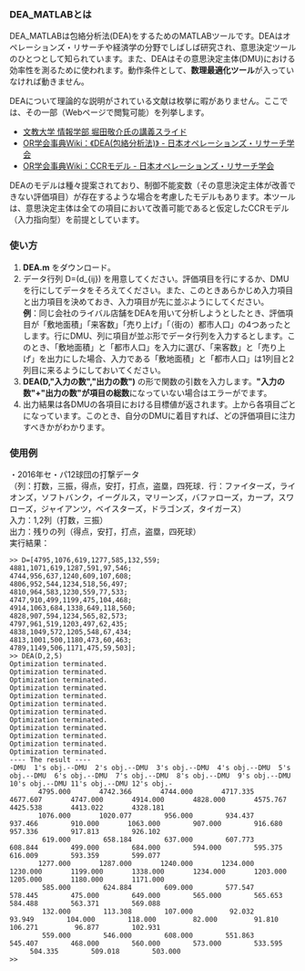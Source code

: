 <!--<h3>DEA_MATLAB</h3>
<p>DEA_MATLAB is a MATLAB tool for data envelopment analysis (DEA). DEA is one of decision making methods, and it is studyed in the field of operations research or economics. It is used for measuring the efficiency of decision making units (DMUs)<br>
The application needs <b>Mathematical Optimization</b> package.</p>
<h3>How to use</h3>
<li>
<ul> 1. Install DEA.m from ./DEA_MATLAB.</ul>
<ul> 2. Prepare a data matrix D=(d_{ij}). It is either possible if you input evaluation items or DMUs in rows.</ul>
</li>-->
<h3>DEA_MATLABとは</h3>
<p>DEA_MATLABは包絡分析法(DEA)をするためのMATLABツールです。DEAはオペレーションズ・リサーチや経済学の分野でしばしば研究され、意思決定ツールのひとつとして知られています。また、DEAはその意思決定主体(DMU)における効率性を測るために使われます。動作条件として、<b>数理最適化ツール</b>が入っていなければ動きません。</p>
<p>DEAについて理論的な説明がされている文献は枚挙に暇がありません。ここでは、その一部（Webページで閲覧可能）を列挙します。
<ul>
<li><a href="http://www.bunkyo.ac.jp/~hotta/lab/courses/2010/2010dmt/10dmt_7.pdf">文教大学 情報学部 堀田敬介氏の講義スライド</a></li>
<li><a href="http://www.orsj.or.jp/~wiki/wiki/index.php/《DEA(包絡分析法)》">OR学会事典Wiki：《DEA(包絡分析法)》 - 日本オペレーションズ・リサーチ学会</a></li>
<li><a href="http://www.orsj.or.jp/~wiki/wiki/index.php/CCRモデル">OR学会事典Wiki：CCRモデル - 日本オペレーションズ・リサーチ学会</a></li>
</ul></p>
<p>DEAのモデルは種々提案されており、制御不能変数（その意思決定主体が改善できない評価項目）が存在するような場合を考慮したモデルもあります。本ツールは、意思決定主体は全ての項目において改善可能であると仮定したCCRモデル（入力指向型）を前提としています。</p>
<h3>使い方</h3>
<ol>
<li> <b>DEA.m</b> をダウンロード。</li>
<li> データ行列 D=(d_{ij}) を用意してください。評価項目を行にするか、DMUを行にしてデータをそろえてください。また、このときあらかじめ入力項目と出力項目を決めておき、入力項目が先に並ぶようにしてください。<br><b>例</b>：同じ会社のライバル店舗をDEAを用いて分析しようとしたとき、評価項目が「敷地面積」「来客数」「売り上げ」「（街の）都市人口」の4つあったとします。行にDMU、列に項目が並ぶ形でデータ行列を入力するとします。このとき、「敷地面積」と「都市人口」を入力に選び、「来客数」と「売り上げ」を出力にした場合、入力である「敷地面積」と「都市人口」は1列目と2列目に来るようにしておいてください。</li>
<li> <b>DEA(D,"入力の数","出力の数")</b> の形で関数の引数を入力します。<b>"入力の数"+"出力の数"が項目の総数</b>になっていない場合はエラーがでます。</li>
<li> 出力結果は各DMUの各項目における目標値が返されます。上から各項目ごとになっています。このとき、自分のDMUに着目すれば、どの評価項目に注力すべきかがわかります。</li>
</ol>
<h3>使用例</h3>
・2016年セ・パ12球団の打撃データ<br>
（列：打数，三振，得点，安打，打点，盗塁，四死球．行：ファイターズ，ライオンズ，ソフトバンク，イーグルス，マリーンズ，バファローズ，カープ，スワローズ，ジャイアンツ，ベイスターズ，ドラゴンズ，タイガース）<br>
入力：1,2列（打数，三振）<br>
出力：残りの列（得点，安打，打点，盗塁，四死球）<br>
実行結果：

```
>> D=[4795,1076,619,1277,585,132,559;
4881,1071,619,1287,591,97,546;
4744,956,637,1240,609,107,608;
4806,952,544,1234,518,56,497;
4810,964,583,1230,559,77,533;
4747,910,499,1199,475,104,468;
4914,1063,684,1338,649,118,560;
4828,907,594,1234,565,82,573;
4797,961,519,1203,497,62,435;
4838,1049,572,1205,548,67,434;
4813,1001,500,1180,473,60,463;
4789,1149,506,1171,475,59,503];
>> DEA(D,2,5)
Optimization terminated.
Optimization terminated.
Optimization terminated.
Optimization terminated.
Optimization terminated.
Optimization terminated.
Optimization terminated.
Optimization terminated.
Optimization terminated.
Optimization terminated.
Optimization terminated.
Optimization terminated.
---- The result ----
-DMU  1's obj.--DMU  2's obj.--DMU  3's obj.--DMU  4's obj.--DMU  5's obj.--DMU  6's obj.--DMU  7's obj.--DMU  8's obj.--DMU  9's obj.--DMU 10's obj.--DMU 11's obj.--DMU 12's obj.-
       4795.000       4742.366       4744.000       4717.335       4677.607       4747.000       4914.000       4828.000       4575.767       4425.538       4413.022       4328.181
       1076.000       1020.077        956.000        934.437        937.466        910.000       1063.000        907.000        916.680        957.336        917.813        926.102
        619.000        658.184        637.000        607.773        608.844        499.000        684.000        594.000        595.375        616.009        593.359        599.077
       1277.000       1287.000       1240.000       1234.000       1230.000       1199.000       1338.000       1234.000       1203.000       1205.000       1180.000       1171.000
        585.000        624.884        609.000        577.547        578.445        475.000        649.000        565.000        565.653        584.488        563.371        569.088
        132.000        113.308        107.000         92.032         93.949        104.000        118.000         82.000         91.810        106.271         96.877        102.931
        559.000        546.000        608.000        551.863        545.407        468.000        560.000        573.000        533.595        504.335        509.018        503.000
>>
```

